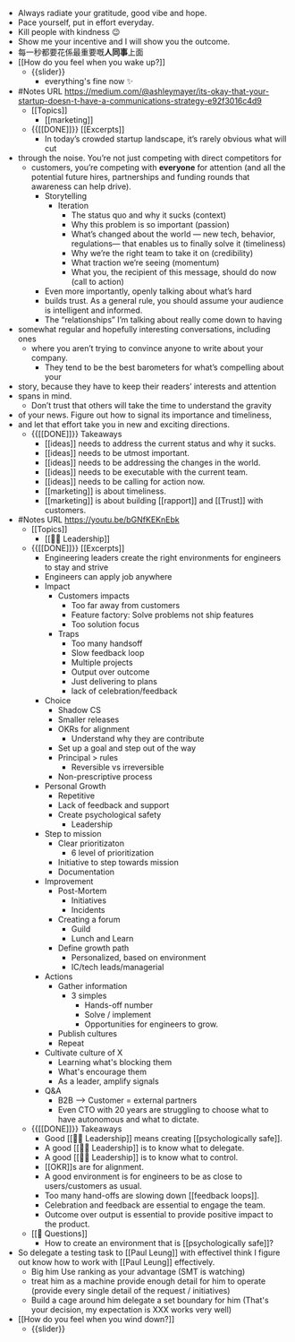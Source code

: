- Always radiate your gratitude, good vibe and hope.
- Pace yourself, put in effort everyday.
- Kill people with kindness 😉
- Show me your incentive and I will show you the outcome.
- 每一秒都要花係最重要嘅**人同事**上面
- [[How do you feel when you wake up?]]
    - {{slider}}
        - everything's fine now ✨
- #Notes URL https://medium.com/@ashleymayer/its-okay-that-your-startup-doesn-t-have-a-communications-strategy-e92f3016c4d9 
    - [[Topics]]
        - [[marketing]]
    - {{[[DONE]]}} [[Excerpts]]
        - In today’s crowded startup landscape, it’s rarely obvious what will cut 
- through the noise. You’re not just competing with direct competitors for
    - customers, you’re competing with __everyone__ for attention (and all the potential future hires, partnerships and funding rounds that awareness can help drive).
        - Storytelling
            - Iteration
                - The status quo and why it sucks (context)
                - Why this problem is so important (passion)
                - What’s changed about the world — new tech, behavior, regulations— that enables us to finally solve it (timeliness)
                - Why we’re the right team to take it on (credibility)
                - What traction we’re seeing (momentum)
                - What you, the recipient of this message, should do now (call to action)
        - Even more importantly, openly talking about what’s hard 
        - builds trust. As a general rule, you should assume your audience is intelligent and informed.
        - The “relationships” I’m talking about really come down to having 
- somewhat regular and hopefully interesting conversations, including ones
    - where you aren’t trying to convince anyone to write about your company.
        - They tend to be the best barometers for what’s compelling about your 
- story, because they have to keep their readers’ interests and attention 
- spans in mind.
    - Don’t trust that others will take the time to understand the gravity 
- of your news. Figure out how to signal its importance and timeliness, 
- and let that effort take you in new and exciting directions.
    - {{[[DONE]]}} Takeaways
        - [[ideas]] needs to address the current status and why it sucks.
        - [[ideas]] needs to be utmost important.
        - [[ideas]] needs to be addressing the changes in the world.
        - [[ideas]] needs to be executable with the current team.
        - [[ideas]] needs to be calling for action now.
        - [[marketing]] is about timeliness.
        - [[marketing]] is about building [[rapport]] and [[Trust]] with customers.
- #Notes URL https://youtu.be/bGNfKEKnEbk 
    - [[Topics]]
        - [[☝🏻 Leadership]]
    - {{[[DONE]]}} [[Excerpts]]
        - Engineering leaders create the right environments for engineers to stay and strive
        - Engineers can apply job anywhere
        - Impact
            - Customers impacts
                - Too far away from customers
                - Feature factory: Solve problems not ship features
                - Too solution focus
            - Traps
                - Too many handsoff
                - Slow feedback loop
                - Multiple projects
                - Output over outcome
                - Just delivering to plans
                - lack of celebration/feedback
        - Choice
            - Shadow CS
            - Smaller releases
            - OKRs for alignment
                - Understand why they are contribute
            - Set up a goal and step out of the way
            - Principal > rules
                - Reversible vs irreversible
            - Non-prescriptive process
        - Personal Growth
            - Repetitive
            - Lack of feedback and support
            - Create psychological safety
                - Leadership
        - Step to mission
            - Clear prioritizaton
                - 6 level of prioritization
            - Initiative to step towards mission 
            - Documentation
        - Improvement
            - Post-Mortem
                - Initiatives
                - Incidents
            - Creating a forum
                - Guild
                - Lunch and Learn
            - Define growth path
                - Personalized, based on environment
                - IC/tech leads/managerial
        - Actions
            - Gather information
                - 3 simples
                    - Hands-off number
                    - Solve / implement
                    - Opportunities for engineers to grow.
            - Publish cultures
            - Repeat
        - Cultivate culture of X
            - Learning what's blocking them
            - What's encourage them
            - As a leader, amplify signals
        - Q&A
            - B2B --> Customer = external partners
            - Even CTO with 20 years are struggling to choose what to have autonomous and what to dictate.
    - {{[[DONE]]}} Takeaways 
        - Good [[☝🏻 Leadership]] means creating [[psychologically safe]].
        - A good [[☝🏻 Leadership]] is to know what to delegate.
        - A good [[☝🏻 Leadership]] is to know what to control.
        - [[OKR]]s are for alignment.
        - A good environment is for engineers to be as close to users/customers as usual.
        - Too many hand-offs are slowing down [[feedback loops]].
        - Celebration and feedback are essential to engage the team.
        - Outcome over output is essential to provide positive impact to the product.
    - [[🤔 Questions]]
        - How to create an environment that is [[psychologically safe]]?
- So delegate a testing task to [[Paul Leung]] with effectiveI think I figure out know how to work with [[Paul Leung]] effectively.
    - Big him Use ranking as your advantage (SMT is watching)
    - treat him as a machine provide enough detail for him to operate (provide every single detail of the request / initiatives)
    - Build a cage around him delegate a set boundary for him (That's your decision, my expectation is XXX works very well)
- [[How do you feel when you wind down?]]
    - {{slider}}
